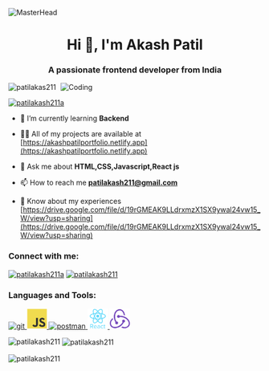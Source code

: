 ![MasterHead](https://www.pngitem.com/pimgs/m/527-5273222_learn-website-development-gif-hd-png-download.png)
<h1 align="center">Hi 👋, I'm Akash Patil</h1>
<h3 align="center">A passionate frontend developer from India</h3>
<img align="right" alt="Coding" width="400" src="https://cdn.dribbble.com/users/1162077/screenshots/3848914/programmer.gif">

<p align="left"> <img src="https://komarev.com/ghpvc/?username=patilakas211&label=Profile%20views&color=0e75b6&style=flat" alt="patilakas211" /> </p>

<p align="left"> <a href="https://twitter.com/patilakash211a" target="blank"><img src="https://img.shields.io/twitter/follow/patilakash211a?logo=twitter&style=for-the-badge" alt="patilakash211a" /></a> </p>

- 🌱 I’m currently learning **Backend**

- 👨‍💻 All of my projects are available at [https://akashpatilportfolio.netlify.app](https://akashpatilportfolio.netlify.app)

- 💬 Ask me about **HTML,CSS,Javascript,React js**

- 📫 How to reach me **patilakash211@gmail.com**

- 📄 Know about my experiences [https://drive.google.com/file/d/19rGMEAK9LLdrxmzX1SX9ywal24vw15_W/view?usp=sharing](https://drive.google.com/file/d/19rGMEAK9LLdrxmzX1SX9ywal24vw15_W/view?usp=sharing)

<h3 align="left">Connect with me:</h3>
<p align="left">
<a href="https://twitter.com/patilakash211a" target="blank"><img align="center" src="https://raw.githubusercontent.com/rahuldkjain/github-profile-readme-generator/master/src/images/icons/Social/twitter.svg" alt="patilakash211a" height="30" width="40" /></a>
<a href="https://linkedin.com/in/patilakash211" target="blank"><img align="center" src="https://raw.githubusercontent.com/rahuldkjain/github-profile-readme-generator/master/src/images/icons/Social/linked-in-alt.svg" alt="patilakash211" height="30" width="40" /></a>
</p>

<h3 align="left">Languages and Tools:</h3>
<p align="left"> <a href="https://git-scm.com/" target="_blank" rel="noreferrer"> <img src="https://www.vectorlogo.zone/logos/git-scm/git-scm-icon.svg" alt="git" width="40" height="40"/> </a> <a href="https://developer.mozilla.org/en-US/docs/Web/JavaScript" target="_blank" rel="noreferrer"> <img src="https://raw.githubusercontent.com/devicons/devicon/master/icons/javascript/javascript-original.svg" alt="javascript" width="40" height="40"/> </a> <a href="https://postman.com" target="_blank" rel="noreferrer"> <img src="https://www.vectorlogo.zone/logos/getpostman/getpostman-icon.svg" alt="postman" width="40" height="40"/> </a> <a href="https://reactjs.org/" target="_blank" rel="noreferrer"> <img src="https://raw.githubusercontent.com/devicons/devicon/master/icons/react/react-original-wordmark.svg" alt="react" width="40" height="40"/> </a> <a href="https://redux.js.org" target="_blank" rel="noreferrer"> <img src="https://raw.githubusercontent.com/devicons/devicon/master/icons/redux/redux-original.svg" alt="redux" width="40" height="40"/> </a> </p>

<p><img align="left" src="https://github-readme-stats.vercel.app/api/top-langs?username=patilakash211&show_icons=true&locale=en&layout=compact" alt="patilakash211" /></p>

<p>&nbsp;<img align="center" src="https://github-readme-stats.vercel.app/api?username=patilakash211&show_icons=true&locale=en" alt="patilakash211" /></p>

<p><img align="center" src="https://github-readme-streak-stats.herokuapp.com/?user=patilakash211&" alt="patilakash211" /></p>

